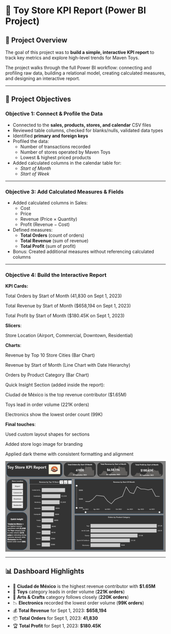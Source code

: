 # 🧸 Toy Store KPI Report (Power BI Project)

## 📌 Project Overview
The goal of this project was to **build a simple, interactive KPI report** to track key metrics and explore high-level trends for Maven Toys.  

The project walks through the full Power BI workflow: connecting and profiling raw data, building a relational model, creating calculated measures, and designing an interactive report.

---

## 🎯 Project Objectives

### **Objective 1: Connect & Profile the Data**
- Connected to the **sales, products, stores, and calendar** CSV files  
- Reviewed table columns, checked for blanks/nulls, validated data types  
- Identified **primary and foreign keys**  
- Profiled the data:  
  - Number of transactions recorded  
  - Number of stores operated by Maven Toys  
  - Lowest & highest priced products  
- Added calculated columns in the calendar table for:  
  - *Start of Month*  
  - *Start of Week*  

---
### **Objective 3: Add Calculated Measures & Fields**
- Added calculated columns in Sales:  
  - Cost  
  - Price  
  - Revenue (Price × Quantity)  
  - Profit (Revenue − Cost)  
- Defined measures:  
  - **Total Orders** (count of orders)  
  - **Total Revenue** (sum of revenue)  
  - **Total Profit** (sum of profit)  
- Bonus: Created additional measures without referencing calculated columns  

---
### **Objective 4: Build the Interactive Report**

**KPI Cards:**

Total Orders by Start of Month (41,830 on Sept 1, 2023)

Total Revenue by Start of Month ($658,194 on Sept 1, 2023)

Total Profit by Start of Month ($180.45K on Sept 1, 2023)

**Slicers**:

Store Location (Airport, Commercial, Downtown, Residential)

**Charts**:

Revenue by Top 10 Store Cities (Bar Chart)

Revenue by Start of Month (Line Chart with Date Hierarchy)

Orders by Product Category (Bar Chart)

Quick Insight Section (added inside the report):

Ciudad de México is the top revenue contributor ($1.65M)

Toys lead in order volume (221K orders)

Electronics show the lowest order count (99K)

**Final touches**:

Used custom layout shapes for sections

Added store logo image for branding

Applied dark theme with consistent formatting and alignment

![dashboard](Images/dashboard.png)

---
## 📊 Dashboard Highlights
- 📍 **Ciudad de México** is the highest revenue contributor with **$1.65M**  
- 🧸 **Toys** category leads in order volume (**221K orders**)  
- 🎨 **Arts & Crafts** category follows closely (**220K orders**)  
- 📉 **Electronics** recorded the lowest order volume (**99K orders**)  
- 💰 **Total Revenue** for Sept 1, 2023: **$658,194**  
- 📦 **Total Orders** for Sept 1, 2023: **41,830**  
- 🏆 **Total Profit** for Sept 1, 2023: **$180.45K** 
